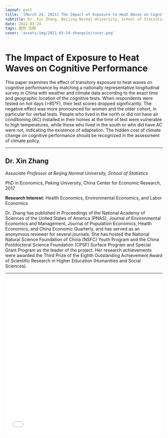 ```yaml
---
layout: post
title: '[March 24, 2021] The Impact of Exposure to Heat Waves on Cognitive Performance'
subtitle: Dr. Xin Zhang, Beijing Normal University, School of Statistics
date: 2021-03-24
tags: 报告 往期
cover: 'assets/img/2021-03-24-zhangxin/cover.png'
---
```


# The Impact of Exposure to Heat Waves on Cognitive Performance

This paper examines the effect of transitory exposure to heat waves on cognitive performance by matching a nationally representative longitudinal survey in China with weather and climate data according to the exact time and geographic location of the cognitive tests. When respondents were tested on hot days (>85°F), their test scores dropped significantly. The negative effect was more pronounced for women and the older cohort, in particular for verbal tests. People who lived in the north or did not have air conditioning (AC) installed in their homes at the time of test were vulnerable to high temperatures, while those who lived in the south or who did have AC were not, indicating the existence of adaptation. The hidden cost of climate change on cognitive performance should be recognized in the assessment of climate policy.

--------

## Dr. Xin Zhang

*Associate Professor at Beijing Normal University, School of Statistics*

PhD in Economics, Peking University, China Center for Economic Research, 2017

**Research Interest:** Health Economics, Environmental Economics, and Labor Economics

Dr. Zhang has published in Proceedings of the National Academy of Sciences of the United States of America (PNAS), Journal of Environmental Economics and Management, Journal of Population Economics, Health Economics, and China Economic Quarterly, and has served as an anonymous reviewer for several journals. She has hosted the National Natural Science Foundation of China (NSFC) Youth Program and the China Postdoctoral Science Foundation (CPSF) Surface Program and Special Grant Program as the leader of the project. Her research achievements were awarded the Third Prize of the Eighth Outstanding Achievement Award of Scientific Research in Higher Education (Humanities and Social Sciences).

--------

<iframe style="width: 100%;height: 500px;" src="//player.bilibili.com/player.html?aid=247354900&bvid=BV1Yv41187Uc&cid=315745941&page=1" scrolling="no" border="0" frameborder="no" framespacing="0" allowfullscreen="true"> </iframe>
